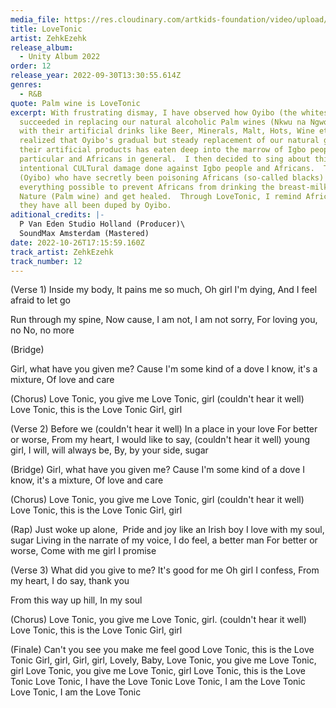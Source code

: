 ```yaml
---
media_file: https://res.cloudinary.com/artkids-foundation/video/upload/v1664797978/12._ZehkEzehk_-_LoveTonic_zqtizo.mp3
title: LoveTonic
artist: ZehkEzehk
release_album:
  - Unity Album 2022
order: 12
release_year: 2022-09-30T13:30:55.614Z
genres:
  - R&B
quote: Palm wine is LoveTonic
excerpt: With frustrating dismay, I have observed how Oyibo (the whites)
  succeeded in replacing our natural alcoholic Palm wines (Nkwu na Ngwo) drinks
  with their artificial drinks like Beer, Minerals, Malt, Hots, Wine etc.  I
  realized that Oyibo's gradual but steady replacement of our natural gifts with
  their artificial products has eaten deep into the marrow of Igbo people in
  particular and Africans in general.  I then decided to sing about this
  intentional CULTural damage done against Igbo people and Africans.  The whites
  (Oyibo) who have secretly been poisoning Africans (so-called blacks) did
  everything possible to prevent Africans from drinking the breast-milk of
  Nature (Palm wine) and get healed.  Through LoveTonic, I remind Africans that
  they have all been duped by Oyibo.
aditional_credits: |-
  P Van Eden Studio Holland (Producer)\
  SoundMax Amsterdam (Mastered)
date: 2022-10-26T17:15:59.160Z
track_artist: ZehkEzehk
track_number: 12
---
```

(Verse 1)
Inside my body,
It pains me so much,
Oh girl I'm dying,
And I feel afraid to let go

Run through my spine,
Now cause,
I am not, I am not sorry,
For loving you, no
No, no more

(Bridge)

Girl, what have you given me?
Cause I'm some kind of a dove
I know, it's a mixture,
Of love and care

(Chorus)
Love Tonic, you give me Love Tonic, girl
(couldn't hear it well)
Love Tonic, this is the Love Tonic
Girl, girl

(Verse 2)
Before we (couldn't hear it well)
In a place in your love
For better or worse,
From my heart,
I would like to say,
(couldn't hear it well) young girl,
I will, will always be,
By, by your side, sugar

(Bridge)
Girl, what have you given me?
Cause I'm some kind of a dove
I know, it's a mixture,
Of love and care

(Chorus)
Love Tonic, you give me Love Tonic, girl
(couldn't hear it well)
Love Tonic, this is the Love Tonic
Girl, girl

(Rap)
Just woke up alone, 
Pride and joy like an Irish boy
I love with my soul, sugar
Living in the narrate of my voice,
I do feel, a better man
For better or worse,
Come with me girl
I promise

(Verse 3)
What did you give to me?
It's good for me
Oh girl I confess,
From my heart,
I do say, thank you

From this way up hill,
In my soul

(Chorus)
Love Tonic, you give me Love Tonic, girl.
(couldn't hear it well)
Love Tonic, this is the Love Tonic
Girl, girl

(Finale)
Can't you see you make me feel good
Love Tonic, this is the Love Tonic
Girl, girl,
Girl, girl,
Lovely,
Baby,
Love Tonic, you give me Love Tonic, girl
Love Tonic, you give me Love Tonic, girl
Love Tonic, this is the Love Tonic
Love Tonic, I have the Love Tonic
Love Tonic, I am the Love Tonic
Love Tonic, I am the Love Tonic